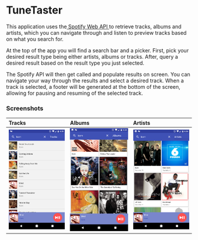 # TuneTaster
This application uses the<a href="https://developer.spotify.com/web-api/"> Spotify Web API </a>to retrieve tracks, albums and artists, which you can navigate through and listen to preview tracks based on what you search for.<br>

At the top of the app you will find a search bar and a picker. First, pick your desired result type being either artists, albums or tracks. After, query a desired result based on the result type you just selected.<br>

The Spotify API will then get called and populate results on screen. You can navigate your way through the results and select a desired track.
When a track is selected, a footer will be generated at the bottom of the screen, allowing for pausing and resuming of the selected track.

<h3>Screenshots</h3>
<table>
<thread>
<tr>
<th align="left">Tracks</th>
<th align="left">Albums</th>
<th align="left">Artists</th>
</tr>
</thread>

<tbody>
<tr>
<td align="left">
<img src="screenshots/tracks.png" alt="tracks"/>
</td>

<td align="left">
<img src="screenshots/albums.png" alt="albums"/>
</td>

<td align="left">
<img src="screenshots/artists.png" alt="artists"/>
</td>
</tr>
</tbody>

</table>